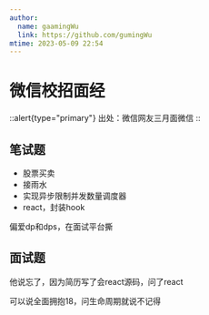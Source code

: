 ```yaml
---
author:
  name: gaamingWu
  link: https://github.com/gumingWu
mtime: 2023-05-09 22:54
---
```


# 微信校招面经

::alert{type="primary"}
出处：微信网友三月面微信
::

## 笔试题

- 股票买卖
- 接雨水
- 实现异步限制并发数量调度器
- react，封装hook



偏爱dp和dps，在面试平台撕



## 面试题

他说忘了，因为简历写了会react源码，问了react

可以说全面拥抱18，问生命周期就说不记得